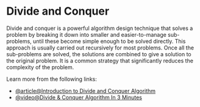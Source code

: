 # Divide and Conquer

Divide and conquer is a powerful algorithm design technique that solves a problem by breaking it down into smaller and easier-to-manage sub-problems, until these become simple enough to be solved directly. This approach is usually carried out recursively for most problems. Once all the sub-problems are solved, the solutions are combined to give a solution to the original problem. It is a common strategy that significantly reduces the complexity of the problem.

Learn more from the following links:

- [@article@Introduction to Divide and Conquer Algorithm](https://www.geeksforgeeks.org/introduction-to-divide-and-conquer-algorithm/)
- [@video@Divide & Conquer Algorithm In 3 Minutes](https://www.youtube.com/watch?v=YOh6hBtX5l0)

